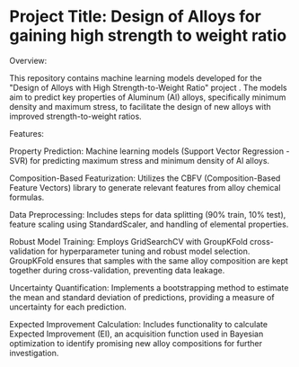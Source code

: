 # Project Title: Design of Alloys for gaining high strength to weight ratio
Overview:

This repository contains machine learning models developed for the "Design of Alloys with High Strength-to-Weight Ratio" project . The models aim to predict key properties of Aluminum (Al) alloys, specifically minimum density and maximum stress, to facilitate the design of new alloys with improved strength-to-weight ratios.

Features:

  Property Prediction: Machine learning models (Support Vector Regression - SVR) for predicting maximum stress and minimum density of Al alloys.
  
  Composition-Based Featurization: Utilizes the CBFV (Composition-Based Feature Vectors) library to generate relevant features from alloy chemical formulas.
  
  Data Preprocessing: Includes steps for data splitting (90% train, 10% test), feature scaling using StandardScaler, and handling of elemental properties.
  
  Robust Model Training: Employs GridSearchCV with GroupKFold cross-validation for hyperparameter tuning and robust model selection. GroupKFold ensures that samples with the same alloy composition are kept together during cross-validation, preventing data leakage.
  
  Uncertainty Quantification: Implements a bootstrapping method to estimate the mean and standard deviation of predictions, providing a measure of uncertainty for each prediction.
  
  Expected Improvement Calculation: Includes functionality to calculate Expected Improvement (EI), an acquisition function used in Bayesian optimization to identify promising new alloy compositions for further investigation.


